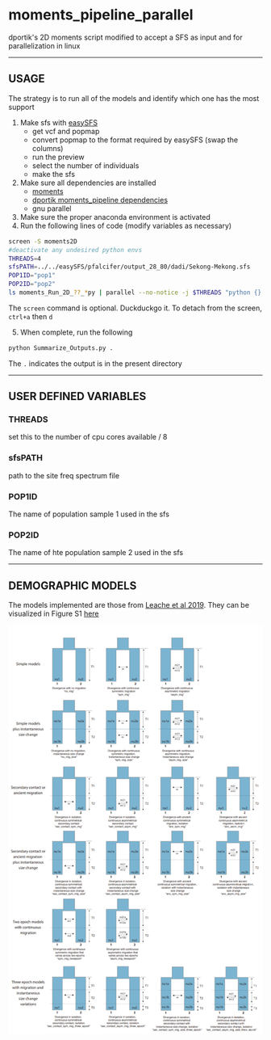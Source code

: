 # moments_pipeline_parallel
dportik's 2D moments script modified to accept a SFS as input and for parallelization in linux

---

## USAGE

The strategy is to run all of the models and identify which one has the most support

1. Make sfs with [easySFS](https://github.com/isaacovercast/easySFS)
	* get vcf and popmap
	* convert popmap to the format required by easySFS (swap the columns)
	* run the preview
	* select the number of individuals
	* make the sfs
2. Make sure all dependencies are installed
    * [moments](https://bitbucket.org/simongravel/moments/src/master/)
    * [dportik moments_pipeline dependencies](https://github.com/dportik/moments_pipeline)
    * gnu parallel
3. Make sure the proper anaconda environment is activated
4. Run the following lines of code (modify variables as necessary)
  ```bash
  screen -S moments2D
  #deactivate any undesired python envs
  THREADS=4
  sfsPATH=../../easySFS/pfalcifer/output_28_80/dadi/Sekong-Mekong.sfs
  POP1ID="pop1"
  POP2ID="pop2"
  ls moments_Run_2D_??_*py | parallel --no-notice -j $THREADS "python {} $sfsPATH $POP1ID $POP2ID"
  ```
  The `screen` command is optional.  Duckduckgo it.  To detach from the screen, `ctrl+a`  then `d`

5. When complete, run the following
  ```bash
  python Summarize_Outputs.py .
  ```
  The `.` indicates the output is in the present directory

---

## USER DEFINED VARIABLES
### THREADS

set this to the number of cpu cores available / 8

### sfsPATH

path to the site freq spectrum file

### POP1ID

The name of population sample 1 used in the sfs

### POP2ID

The name of hte population sample 2 used in the sfs

---

## DEMOGRAPHIC MODELS

The models implemented are those from [Leache et al 2019](https://onlinelibrary.wiley.com/doi/10.1111/jbi.13716).  They can be visualized in Figure S1 [here](jbi13716-sup-0001-supinfo.pdf)

![](Leache_etal_2019_figS1.PNG)

